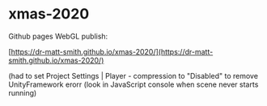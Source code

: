 
# xmas-2020

Github pages WebGL publish:

[https://dr-matt-smith.github.io/xmas-2020/](https://dr-matt-smith.github.io/xmas-2020/)

(had to set Project Settings | Player - compression to "Disabled" to remove UnityFramework erorr (look in JavaScript console when scene never starts running)

